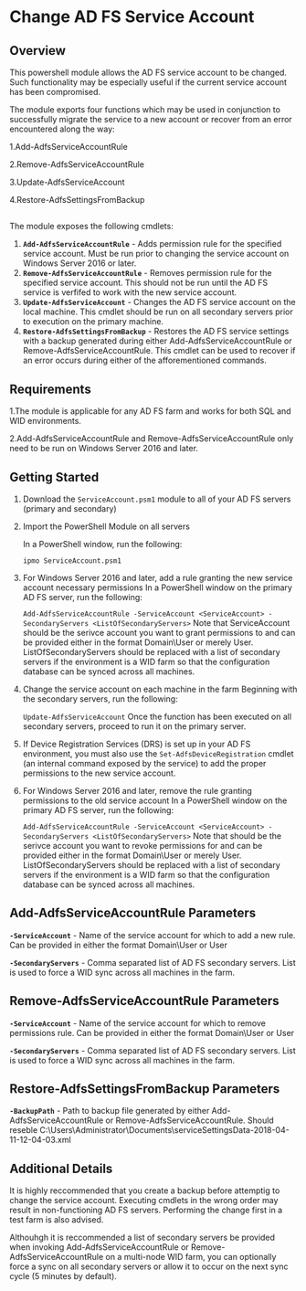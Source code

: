 # Change AD FS Service Account

## Overview

This powershell module allows the AD FS service account to be changed. Such functionality may be especially useful if the current service account has been compromised.

The module exports four functions which may be used in conjunction to successfully migrate the service to a new account or recover from an error encountered along the way:

1.Add-AdfsServiceAccountRule

2.Remove-AdfsServiceAccountRule

3.Update-AdfsServiceAccount

4.Restore-AdfsSettingsFromBackup

##
The module exposes the following cmdlets:
1. __```Add-AdfsServiceAccountRule```__ - Adds permission rule for the specified service account. Must be run prior to changing the service account on Windows Server 2016 or later.
2. __```Remove-AdfsServiceAccountRule```__ - Removes permission rule for the specified service account. This should not be run until the AD FS service is verfifed to work with the new service account.
3. __```Update-AdfsServiceAccount```__ - Changes the AD FS service account on the local machine. This cmdlet should be run on all secondary servers prior to execution on the primary machine.
4. __```Restore-AdfsSettingsFromBackup```__ - Restores the AD FS service settings with a backup generated during either Add-AdfsServiceAccountRule or Remove-AdfsServiceAccountRule. This cmdlet can be used to recover if an error occurs during either of the afforementioned commands.
## Requirements 

1.The module is applicable for any AD FS farm and works for both SQL and WID environments.

2.Add-AdfsServiceAccountRule and Remove-AdfsServiceAccountRule only need to be run on Windows Server 2016 and later.


## Getting Started 

1. Download the `ServiceAccount.psm1` module to all of your AD FS servers (primary and secondary)

2. Import the PowerShell Module on all servers

    In a PowerShell window, run the following:

    ```ipmo ServiceAccount.psm1```

3. For Windows Server 2016 and later, add a rule granting the new service account necessary permissions
	In a PowerShell window on the primary AD FS server, run the following:

    ```Add-AdfsServiceAccountRule -ServiceAccount <ServiceAccount> -SecondaryServers <ListOfSecondaryServers>```
	Note that ServiceAccount should be the serivce account you want to grant permissions to and can be provided either in the format Domain\User or merely User.
	ListOfSecondaryServers should be replaced with a list of secondary servers if the environment is a WID farm so that the configuration database can be synced across all machines.
	
4. Change the service account on each machine in the farm
	Beginning with the secondary servers, run the following:
	
	```Update-AdfsServiceAccount```
	Once the function has been executed on all secondary servers, proceed to run it on the primary server.
	
5. If Device Registration Services (DRS) is set up in your AD FS environment, you must also use the ```Set-AdfsDeviceRegistration``` cmdlet (an internal command exposed by the service) to add the proper permissions to the new service account.

	
6. For Windows Server 2016 and later, remove the rule granting permissions to the old service account
	In a PowerShell window on the primary AD FS server, run the following:

    ```Add-AdfsServiceAccountRule -ServiceAccount <ServiceAccount> -SecondaryServers <ListOfSecondaryServers>```
	Note that <ServiceAccount> should be the serivce account you want to revoke permissions for and can be provided either in the format Domain\User or merely User.
	ListOfSecondaryServers should be replaced with a list of secondary servers if the environment is a WID farm so that the configuration database can be synced across all machines.
	
	


## Add-AdfsServiceAccountRule Parameters

__`-ServiceAccount`__ - Name of the service account for which to add a new rule. Can be provided in either the format Domain\User or User

__`-SecondaryServers`__ - Comma separated list of AD FS secondary servers. List is used to force a WID sync across all machines in the farm.

## Remove-AdfsServiceAccountRule Parameters

__`-ServiceAccount`__ - Name of the service account for which to remove permissions rule. Can be provided in either the format Domain\User or User

__`-SecondaryServers`__ - Comma separated list of AD FS secondary servers. List is used to force a WID sync across all machines in the farm.

## Restore-AdfsSettingsFromBackup Parameters

__`-BackupPath`__ - Path to backup file generated by either Add-AdfsServiceAccountRule or Remove-AdfsServiceAccountRule. Should reseble C:\Users\Administrator\Documents\serviceSettingsData-2018-04-11-12-04-03.xml

## Additional Details

It is highly reccommended that you create a backup before attemptig to change the service account. Executing cmdlets in the wrong order may result in non-functioning AD FS servers. Performing the change first in a test farm is also advised.

Althouhgh it is reccommended a list of secondary servers be provided when invoking Add-AdfsServiceAccountRule or Remove-AdfsServiceAccountRule on a multi-node WID farm, you can optionally force a sync on all secondary servers or allow it to occur on the next sync cycle (5 minutes by default).

